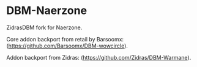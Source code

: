 # DBM-Naerzone
ZidrasDBM fork for Naerzone.

Core addon backport from retail by Barsoomx: (https://github.com/Barsoomx/DBM-wowcircle).

Addon backport from Zidras: (https://github.com/Zidras/DBM-Warmane).
